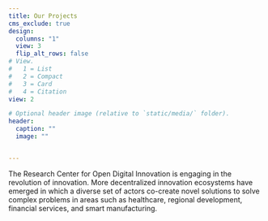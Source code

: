 ```yaml
---
title: Our Projects
cms_exclude: true
design:
  columns: "1"
  view: 3
  flip_alt_rows: false
# View.
#   1 = List
#   2 = Compact
#   3 = Card
#   4 = Citation
view: 2

# Optional header image (relative to `static/media/` folder).
header:
  caption: ""
  image: ""


---
```

The Research Center for Open Digital Innovation is engaging in the revolution of innovation. More decentralized innovation ecosystems have emerged in which a diverse set of actors co-create novel solutions to solve complex problems in areas such as healthcare, regional development, financial services, and smart manufacturing.
